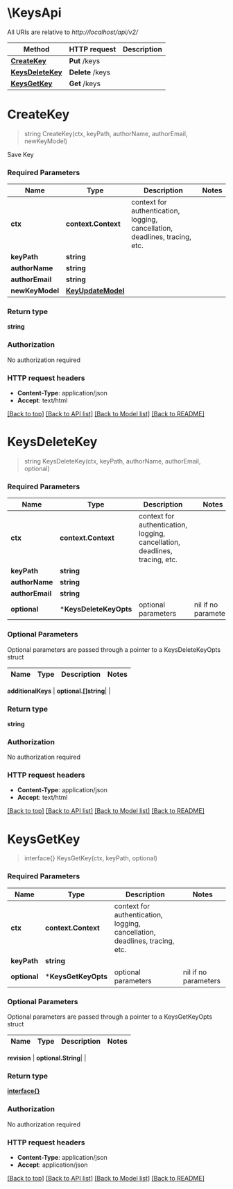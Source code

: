 # \KeysApi

All URIs are relative to *http://localhost/api/v2/*

Method | HTTP request | Description
------------- | ------------- | -------------
[**CreateKey**](KeysApi.md#CreateKey) | **Put** /keys | 
[**KeysDeleteKey**](KeysApi.md#KeysDeleteKey) | **Delete** /keys | 
[**KeysGetKey**](KeysApi.md#KeysGetKey) | **Get** /keys | 


# **CreateKey**
> string CreateKey(ctx, keyPath, authorName, authorEmail, newKeyModel)


Save Key

### Required Parameters

Name | Type | Description  | Notes
------------- | ------------- | ------------- | -------------
 **ctx** | **context.Context** | context for authentication, logging, cancellation, deadlines, tracing, etc.
  **keyPath** | **string**|  | 
  **authorName** | **string**|  | 
  **authorEmail** | **string**|  | 
  **newKeyModel** | [**KeyUpdateModel**](KeyUpdateModel.md)|  | 

### Return type

**string**

### Authorization

No authorization required

### HTTP request headers

 - **Content-Type**: application/json
 - **Accept**: text/html

[[Back to top]](#) [[Back to API list]](../README.md#documentation-for-api-endpoints) [[Back to Model list]](../README.md#documentation-for-models) [[Back to README]](../README.md)

# **KeysDeleteKey**
> string KeysDeleteKey(ctx, keyPath, authorName, authorEmail, optional)




### Required Parameters

Name | Type | Description  | Notes
------------- | ------------- | ------------- | -------------
 **ctx** | **context.Context** | context for authentication, logging, cancellation, deadlines, tracing, etc.
  **keyPath** | **string**|  | 
  **authorName** | **string**|  | 
  **authorEmail** | **string**|  | 
 **optional** | ***KeysDeleteKeyOpts** | optional parameters | nil if no parameters

### Optional Parameters
Optional parameters are passed through a pointer to a KeysDeleteKeyOpts struct

Name | Type | Description  | Notes
------------- | ------------- | ------------- | -------------



 **additionalKeys** | **optional.[]string**|  | 

### Return type

**string**

### Authorization

No authorization required

### HTTP request headers

 - **Content-Type**: application/json
 - **Accept**: text/html

[[Back to top]](#) [[Back to API list]](../README.md#documentation-for-api-endpoints) [[Back to Model list]](../README.md#documentation-for-models) [[Back to README]](../README.md)

# **KeysGetKey**
> interface{} KeysGetKey(ctx, keyPath, optional)




### Required Parameters

Name | Type | Description  | Notes
------------- | ------------- | ------------- | -------------
 **ctx** | **context.Context** | context for authentication, logging, cancellation, deadlines, tracing, etc.
  **keyPath** | **string**|  | 
 **optional** | ***KeysGetKeyOpts** | optional parameters | nil if no parameters

### Optional Parameters
Optional parameters are passed through a pointer to a KeysGetKeyOpts struct

Name | Type | Description  | Notes
------------- | ------------- | ------------- | -------------

 **revision** | **optional.String**|  | 

### Return type

[**interface{}**](interface{}.md)

### Authorization

No authorization required

### HTTP request headers

 - **Content-Type**: application/json
 - **Accept**: application/json

[[Back to top]](#) [[Back to API list]](../README.md#documentation-for-api-endpoints) [[Back to Model list]](../README.md#documentation-for-models) [[Back to README]](../README.md)

